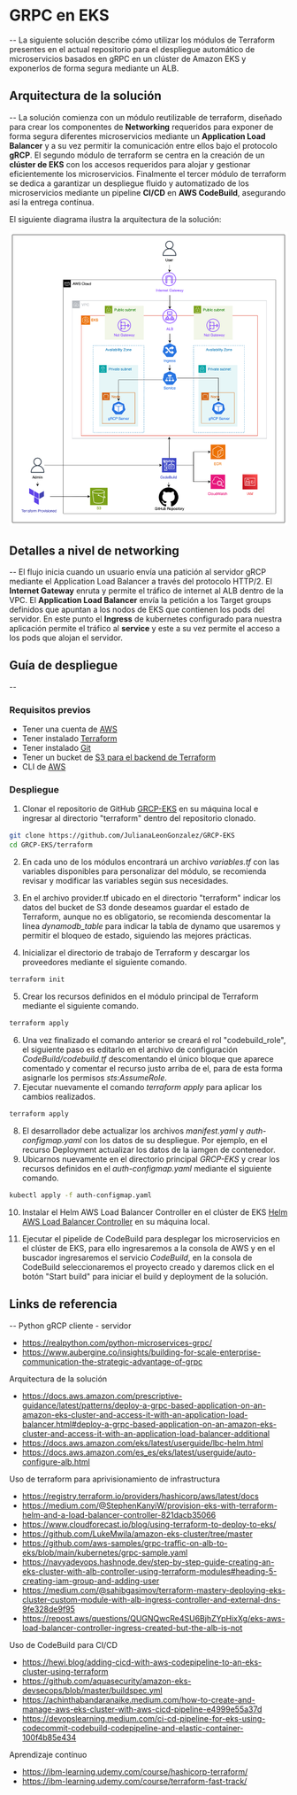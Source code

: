 
# GRPC en EKS
--
La siguiente solución describe cómo utilizar los módulos de Terraform presentes en el actual repositorio para el despliegue automático de microservicios basados en gRPC en un clúster de Amazon EKS y exponerlos de forma segura mediante un ALB.

## Arquitectura de la solución
--
La solución comienza con un módulo reutilizable de terraform, diseñado para crear los componentes de **Networking** requeridos para exponer de forma segura diferentes microservicios mediante un **Application Load Balancer** y a su vez permitir la comunicación entre ellos bajo el protocolo **gRCP**.
El segundo módulo de terraform se centra en la creación de un **clúster de EKS** con los accesos requeridos para alojar y gestionar eficientemente los microservicios.
Finalmente el tercer módulo de terraform se dedica a garantizar un despliegue fluido y automatizado de los microservicios mediante un pipeline **CI/CD** en **AWS CodeBuild**, asegurando así la entrega contínua.

El siguiente diagrama ilustra la arquitectura de la solución:

![img.png](ArchitectureDiagram.png)

## Detalles a nivel de networking
--
El flujo inicia cuando un usuario envía una patición al servidor gRCP mediante el Application Load Balancer a través del protocolo HTTP/2. El **Internet Gateway** enruta y permite el tráfico de internet al ALB dentro de la VPC. El **Application Load Balancer** envía la petición a los Target groups definidos que apuntan a los nodos de EKS que contienen los pods del servidor. En este punto el **Ingress** de kubernetes configurado para nuestra aplicación permite el tráfico al **service** y este a su vez permite el acceso a los pods que alojan el servidor. 

## Guía de despliegue
--

### Requisitos previos
* Tener una cuenta de [AWS](https://aws.amazon.com/es/free/?trk=8fa18207-f2c2-4587-81a1-f2a3648571b3&sc_channel=ps&ef_id=EAIaIQobChMIkZ_atoe9iwMVaKVaBR0J6xCJEAAYASAAEgIjFfD_BwE:G:s&s_kwcid=AL!4422!3!647999789205!e!!g!!aws!19685287144!146461596896&gclid=EAIaIQobChMIkZ_atoe9iwMVaKVaBR0J6xCJEAAYASAAEgIjFfD_BwE&all-free-tier.sort-by=item.additionalFields.SortRank&all-free-tier.sort-order=asc&awsf.Free%20Tier%20Types=*all&awsf.Free%20Tier%20Categories=*all)
* Tener instalado [Terraform](https://developer.hashicorp.com/terraform/tutorials/aws-get-started/install-cli) 
* Tener instalado [Git](https://git-scm.com/book/es/v2/Inicio---Sobre-el-Control-de-Versiones-Instalaci%C3%B3n-de-Git)
* Tener un bucket de [S3 para el backend de Terraform](https://developer.hashicorp.com/terraform/language/backend/s3)
* CLI de [AWS](https://docs.aws.amazon.com/cli/latest/userguide/install-cliv2.html)

### Despliegue

1. Clonar el repositorio de GitHub [GRCP-EKS](https://github.com/JulianaLeonGonzalez/GRCP-EKS/blob/master/README.md) en su máquina local e ingresar al directorio "terraform" dentro del repositorio clonado.
```bash
git clone https://github.com/JulianaLeonGonzalez/GRCP-EKS
cd GRCP-EKS/terraform
```

2. En cada uno de los módulos encontrará un archivo _variables.tf_ con las variables disponibles para personalizar del módulo, se recomienda revisar y modificar las variables según sus necesidades.

3. En el archivo provider.tf ubicado en el directorio "terraform" indicar los datos del bucket de S3 donde deseamos guardar el estado de Terraform, aunque no es obligatorio, se recomienda descomentar la línea _dynamodb_table_ para indicar la tabla de dynamo que usaremos y permitir el bloqueo de estado, siguiendo las mejores prácticas.

4. Inicializar el directorio de trabajo de Terraform y descargar los proveedores mediante el siguiente comando.
```bash
terraform init
```
5. Crear los recursos definidos en el módulo principal de Terraform mediante el siguiente comando.
```bash
terraform apply
```
6. Una vez finalizado el comando anterior se creará el rol "codebuild_role", el siguiente paso es editarlo en el archivo de configuración _CodeBuild/codebuild.tf_ descomentando el único bloque que aparece comentado y comentar el recurso justo arriba de el, para de esta forma asignarle los permisos _sts:AssumeRole_.
7. Ejecutar nuevamente el comando _terraform apply_ para aplicar los cambios realizados.
```bash
terraform apply
```
8. El desarrollador debe actualizar los archivos _manifest.yaml_ y _auth-configmap.yaml_ con los datos de su despliegue. Por ejemplo, en el recurso Deployment actualizar los datos de la iamgen de contenedor. 
9. Ubicarnos nuevamente en el directorio principal _GRCP-EKS_ y crear los recursos definidos en el _auth-configmap.yaml_ mediante el siguiente comando.
```bash
kubectl apply -f auth-configmap.yaml
```
10. Instalar el Helm AWS Load Balancer Controller en el clúster de EKS  [Helm AWS Load Balancer Controller](https://docs.aws.amazon.com/eks/latest/userguide/lbc-helm.html) en su máquina local. 

11. Ejecutar el pipelide de CodeBuild para desplegar los microservicios en el clúster de EKS, para ello ingresaremos a la consola de AWS y en el buscador ingresaremos el servicio _CodeBuild_, en la consola de CodeBuild seleccionaremos el proyecto creado y daremos click en el botón "Start build" para iniciar el build y deployment de la solución.

## Links de referencia
--
Python gRCP cliente - servidor
* https://realpython.com/python-microservices-grpc/
* https://www.aubergine.co/insights/building-for-scale-enterprise-communication-the-strategic-advantage-of-grpc

Arquitectura de la solución
* https://docs.aws.amazon.com/prescriptive-guidance/latest/patterns/deploy-a-grpc-based-application-on-an-amazon-eks-cluster-and-access-it-with-an-application-load-balancer.html#deploy-a-grpc-based-application-on-an-amazon-eks-cluster-and-access-it-with-an-application-load-balancer-additional
* https://docs.aws.amazon.com/eks/latest/userguide/lbc-helm.html
* https://docs.aws.amazon.com/es_es/eks/latest/userguide/auto-configure-alb.html

Uso de terraform para aprivisionamiento de infrastructura
* https://registry.terraform.io/providers/hashicorp/aws/latest/docs
* https://medium.com/@StephenKanyiW/provision-eks-with-terraform-helm-and-a-load-balancer-controller-821dacb35066
* https://www.cloudforecast.io/blog/using-terraform-to-deploy-to-eks/
* https://github.com/LukeMwila/amazon-eks-cluster/tree/master
* https://github.com/aws-samples/grpc-traffic-on-alb-to-eks/blob/main/kubernetes/grpc-sample.yaml
* https://navyadevops.hashnode.dev/step-by-step-guide-creating-an-eks-cluster-with-alb-controller-using-terraform-modules#heading-5-creating-iam-group-and-adding-user
* https://medium.com/@sahibgasimov/terraform-mastery-deploying-eks-cluster-custom-module-with-alb-ingress-controller-and-external-dns-9fe328de9f95
* https://repost.aws/questions/QUGNQwcRe4SU6BjhZYpHixXg/eks-aws-load-balancer-controller-ingress-created-but-the-alb-is-not

Uso de CodeBuild para CI/CD
* https://hewi.blog/adding-cicd-with-aws-codepipeline-to-an-eks-cluster-using-terraform
* https://github.com/aquasecurity/amazon-eks-devsecops/blob/master/buildspec.yml
* https://achinthabandaranaike.medium.com/how-to-create-and-manage-aws-eks-cluster-with-aws-cicd-pipeline-e4999e55a37d
* https://devopslearning.medium.com/ci-cd-pipeline-for-eks-using-codecommit-codebuild-codepipeline-and-elastic-container-100f4b85e434

Aprendizaje contínuo
* https://ibm-learning.udemy.com/course/hashicorp-terraform/
* https://ibm-learning.udemy.com/course/terraform-fast-track/



